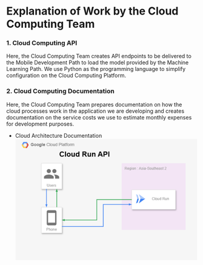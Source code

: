 # Explanation of Work by the Cloud Computing Team

### 1. Cloud Computing API
Here, the Cloud Computing Team creates API endpoints to be delivered to the Mobile Development Path to load the model provided by the Machine Learning Path. We use Python as the programming language to simplify configuration on the Cloud Computing Platform.

### 2. Cloud Computing Documentation
Here, the Cloud Computing Team prepares documentation on how the cloud processes work in the application we are developing and creates documentation on the service costs we use to estimate monthly expenses for development purposes. <br>

- Cloud Architecture Documentation
![Langkah_SS](/CC/Document/Architecture%20Cloud.png) 